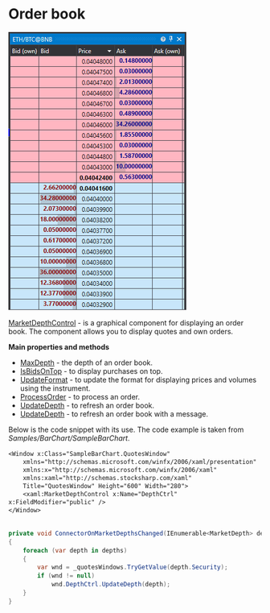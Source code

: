 # Order book

![GUI MarketDepthControl](../images/GUI_MarketDepthControl.png)

[MarketDepthControl](xref:StockSharp.Xaml.MarketDepthControl) \- is a graphical component for displaying an order book. The component allows you to display quotes and own orders. 

**Main properties and methods**

- [MaxDepth](xref:StockSharp.Xaml.MarketDepthControl.MaxDepth) \- the depth of an order book.
- [IsBidsOnTop](xref:StockSharp.Xaml.MarketDepthControl.IsBidsOnTop) \- to display purchases on top.
- [UpdateFormat](xref:StockSharp.Xaml.MarketDepthControl.UpdateFormat(StockSharp.BusinessEntities.Security)) \- to update the format for displaying prices and volumes using the instrument.
- [ProcessOrder](xref:StockSharp.Xaml.MarketDepthControl.ProcessOrder(StockSharp.BusinessEntities.Order,System.Decimal,StockSharp.Messages.OrderStates)) \- to process an order.
- [UpdateDepth](xref:StockSharp.Xaml.MarketDepthControl.UpdateDepth(StockSharp.BusinessEntities.MarketDepth)) \- to refresh an order book.
- [UpdateDepth](xref:StockSharp.Xaml.MarketDepthControl.UpdateDepth(StockSharp.Messages.QuoteChangeMessage)) \- to refresh an order book with a message.

Below is the code snippet with its use. The code example is taken from *Samples\/BarChart\/SampleBarChart*. 

```xaml
<Window x:Class="SampleBarChart.QuotesWindow"
    xmlns="http://schemas.microsoft.com/winfx/2006/xaml/presentation"
    xmlns:x="http://schemas.microsoft.com/winfx/2006/xaml"
    xmlns:xaml="http://schemas.stocksharp.com/xaml"
    Title="QuotesWindow" Height="600" Width="280">
	<xaml:MarketDepthControl x:Name="DepthCtrl" x:FieldModifier="public" />
</Window>
	  				
```
```cs
private void ConnectorOnMarketDepthsChanged(IEnumerable<MarketDepth> depths)
{
	foreach (var depth in depths)
	{
		var wnd = _quotesWindows.TryGetValue(depth.Security);
		if (wnd != null)
			wnd.DepthCtrl.UpdateDepth(depth);
	}
}
	  				
```
